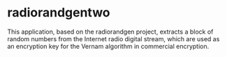 # radiorandgentwo
This application, based on the radiorandgen project, extracts a block of random numbers from the Internet radio digital stream, which are used as an encryption key for the Vernam algorithm in commercial encryption.
